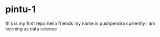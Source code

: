 # pintu-1
this is my first repo
hello friends my name is pushpendra
currently i am learning as data science
